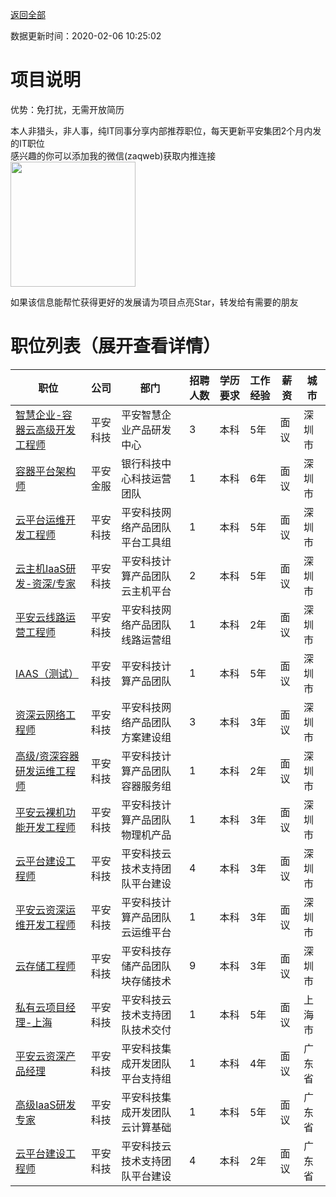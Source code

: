 [返回全部](https://github.com/zaqweb/PA-IT-JOBS/)

数据更新时间：2020-02-06 10:25:02
# 项目说明

优势：免打扰，无需开放简历

本人非猎头，非人事，纯IT同事分享内部推荐职位，每天更新平安集团2个月内发的IT职位  
感兴趣的你可以添加我的微信(zaqweb)获取内推连接  
<img src="https://github.com/zaqweb/PA-IT-JOBS/blob/master/WechatICode.jpeg"  height="200" width="200">

如果该信息能帮忙获得更好的发展请为项目点亮Star，转发给有需要的朋友
# 职位列表（展开查看详情）

|职位|公司|部门|招聘人数|学历要求|工作经验|薪资|城市|
|---|---|---|---|---|---|---|---|
|[智慧企业-容器云高级开发工程师](../detail/3310FC2C2D2A49F9B9F254A15E186544.md)|平安科技|平安智慧企业产品研发中心|3|本科|5年|面议|深圳市|
|[容器平台架构师](../detail/F3837F59C47F4698AB923FF7B8F75E6E.md)|平安金服|银行科技中心科技运营团队|1|本科|6年|面议|深圳市|
|[云平台运维开发工程师](../detail/C3C4898B3A6F4A559999DA010108805E.md)|平安科技|平安科技网络产品团队平台工具组|1|本科|5年|面议|深圳市|
|[云主机IaaS研发-资深/专家](../detail/B4797F2DA4734B67B0776D10BE102216.md)|平安科技|平安科技计算产品团队云主机平台|2|本科|5年|面议|深圳市|
|[平安云线路运营工程师](../detail/EF5B4EE19FE34DE2B872FFD577347F5E.md)|平安科技|平安科技网络产品团队线路运营组|1|本科|2年|面议|深圳市|
|[IAAS（测试）](../detail/8AB882036E3548F8A69B7B7B3518BBB3.md)|平安科技|平安科技计算产品团队|1|本科|5年|面议|深圳市|
|[资深云网络工程师](../detail/301C0852D43B4B01A23ECE9D781B5A3E.md)|平安科技|平安科技网络产品团队方案建设组|3|本科|3年|面议|深圳市|
|[高级/资深容器研发运维工程师](../detail/C35C8E68874841AEB731EB334E2AFFFB.md)|平安科技|平安科技计算产品团队容器服务组|1|本科|2年|面议|深圳市|
|[平安云裸机功能开发工程师](../detail/3A6BBCD8F4D64EECAB567916A2E58CA9.md)|平安科技|平安科技计算产品团队物理机产品|1|本科|3年|面议|深圳市|
|[云平台建设工程师](../detail/6470066025544BA8B1E0AB4D787CFF8A.md)|平安科技|平安科技云技术支持团队平台建设|4|本科|3年|面议|深圳市|
|[平安云资深运维开发工程师](../detail/3349DF9BBF244FE48C9177C77DDFEB74.md)|平安科技|平安科技计算产品团队云运维平台|1|本科|3年|面议|深圳市|
|[云存储工程师](../detail/45C37B09210D43F1815EC5D4B4366C37.md)|平安科技|平安科技存储产品团队块存储技术|9|本科|3年|面议|深圳市|
|[私有云项目经理-上海](../detail/769B8AB2622A45C18F5549B857495ACD.md)|平安科技|平安科技云技术支持团队技术交付|1|本科|5年|面议|上海市|
|[平安云资深产品经理](../detail/3B88B50DFE1249DDA5388F6C5F4714C7.md)|平安科技|平安科技集成开发团队平台支持组|1|本科|4年|面议|广东省|
|[高级IaaS研发专家](../detail/2A9F30397B3C4A4D87A3593A06B7709A.md)|平安科技|平安科技集成开发团队云计算基础|1|本科|5年|面议|广东省|
|[云平台建设工程师](../detail/41EA8413C63140CCB77DB3C1172280B7.md)|平安科技|平安科技云技术支持团队平台建设|4|本科|2年|面议|广东省|




